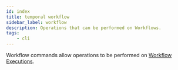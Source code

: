 ```yaml
---
id: index
title: temporal workflow
sidebar_label: workflow
description: Operations that can be performed on Workflows.
tags:
    - cli
---
```


Workflow commands allow operations to be performed on [Workflow Executions](/concepts/what-is-a-workflow-execution).
